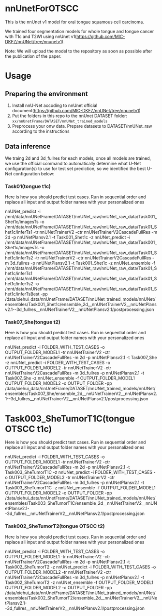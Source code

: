 # nnUnetForOTSCC
This is the nnUnet v1 model for oral tongue squamous cell carcinoma.

We trained four segmentation models for whole tongue and tongue cancer with T1c and T2WI using nnUnet v1(https://github.com/MIC-DKFZ/nnUNet/tree/nnunetv1).

Note: We will upload the model to the repository as soon as possible after the publication of the paper.

# Usage
## Preparing the environment
1. Install nnU-Net accoding to nnUnet official document(https://github.com/MIC-DKFZ/nnUNet/tree/nnunetv1)
2. Put the folders in this repo to the nnUnet DATASET folder: `xx/nnUnetFrame/DATASET/nnUNet_trained_models`
3. Preprocess your onw data. Prepare datasets to DATASET/nnUNet_raw according to the instructions

## Data inference
We traing 2d and 3d_fullres for each models, once all models are trained, we use the official command to automatically determine what U-Net configuration(s) to use for test set prediction, so we identified the best U-Net configuration below: 
### Task01(tongue t1c)
Here is how you should predict test cases. Run in sequential order and replace all input and output folder names with your personalized ones

nnUNet_predict -i /mnt/data/nnUNetFrame/DATASET/nnUNet_raw/nnUNet_raw_data/Task001_Shet1c/imagesTs -o /mnt/data/nnUNetFrame/DATASET/nnUNet_raw/nnUNet_raw_data/Task01_Shet1c/inferTs1 -tr nnUNetTrainerV2 -ctr nnUNetTrainerV2CascadeFullRes -m 2d -p nnUNetPlansv2.1 -t Task001_Shet1c -z
nnUNet_predict -i /mnt/data/nnUNetFrame/DATASET/nnUNet_raw/nnUNet_raw_data/Task001_Shet1c/imagesTs -o /mnt/data/nnUNetFrame/DATASET/nnUNet_raw/nnUNet_raw_data/Task01_Shet1c/inferTs2 -tr nnUNetTrainerV2 -ctr nnUNetTrainerV2CascadeFullRes -m 3d_fullres -p nnUNetPlansv2.1 -t Task001_Shet1c -z
nnUNet_ensemble -f /mnt/data/nnUNetFrame/DATASET/nnUNet_raw/nnUNet_raw_data/Task01_Shet1c/inferTs1 /mnt/data/nnUNetFrame/DATASET/nnUNet_raw/nnUNet_raw_data/Task01_Shet1c/inferTs2 -o /mnt/data/nnUNetFrame/DATASET/nnUNet_raw/nnUNet_raw_data/Task01_Shet1c/inferTsBest -pp /data/xiehui_data/nnUnetFrame/DATASET/nnUNet_trained_models/nnUNet/ensembles/Task001_Shet1c/ensemble_2d__nnUNetTrainerV2__nnUNetPlansv2.1--3d_fullres__nnUNetTrainerV2__nnUNetPlansv2.1/postprocessing.json

### Task07_She(tongue t2)
Here is how you should predict test cases. Run in sequential order and replace all input and output folder names with your personalized ones

nnUNet_predict -i FOLDER_WITH_TEST_CASES -o OUTPUT_FOLDER_MODEL1 -tr nnUNetTrainerV2 -ctr nnUNetTrainerV2CascadeFullRes -m 2d -p nnUNetPlansv2.1 -t Task007_She -z
nnUNet_predict -i FOLDER_WITH_TEST_CASES -o OUTPUT_FOLDER_MODEL2 -tr nnUNetTrainerV2 -ctr nnUNetTrainerV2CascadeFullRes -m 3d_fullres -p nnUNetPlansv2.1 -t Task007_She -z
nnUNet_ensemble -f OUTPUT_FOLDER_MODEL1 OUTPUT_FOLDER_MODEL2 -o OUTPUT_FOLDER -pp /data/xiehui_data/nnUnetFrame/DATASET/nnUNet_trained_models/nnUNet/ensembles/Task007_She/ensemble_2d__nnUNetTrainerV2__nnUNetPlansv2.1--3d_fullres__nnUNetTrainerV2__nnUNetPlansv2.1/postprocessing.json

# Task003_SheTumorT1C(tongue OTSCC t1c)
Here is how you should predict test cases. Run in sequential order and replace all input and output folder names with your personalized ones

nnUNet_predict -i FOLDER_WITH_TEST_CASES -o OUTPUT_FOLDER_MODEL1 -tr nnUNetTrainerV2 -ctr nnUNetTrainerV2CascadeFullRes -m 2d -p nnUNetPlansv2.1 -t Task003_SheTumorT1C -z
nnUNet_predict -i FOLDER_WITH_TEST_CASES -o OUTPUT_FOLDER_MODEL2 -tr nnUNetTrainerV2 -ctr nnUNetTrainerV2CascadeFullRes -m 3d_fullres -p nnUNetPlansv2.1 -t Task003_SheTumorT1C -z
nnUNet_ensemble -f OUTPUT_FOLDER_MODEL1 OUTPUT_FOLDER_MODEL2 -o OUTPUT_FOLDER -pp /data/xiehui_data/nnUnetFrame/DATASET/nnUNet_trained_models/nnUNet/ensembles/Task003_SheTumorT1C/ensemble_2d__nnUNetTrainerV2__nnUNetPlansv2.1--3d_fullres__nnUNetTrainerV2__nnUNetPlansv2.1/postprocessing.json

### Task002_SheTumorT2(tongue OTSCC t2)
Here is how you should predict test cases. Run in sequential order and replace all input and output folder names with your personalized ones

nnUNet_predict -i FOLDER_WITH_TEST_CASES -o OUTPUT_FOLDER_MODEL1 -tr nnUNetTrainerV2 -ctr nnUNetTrainerV2CascadeFullRes -m 2d -p nnUNetPlansv2.1 -t Task002_SheTumorT2 -z
nnUNet_predict -i FOLDER_WITH_TEST_CASES -o OUTPUT_FOLDER_MODEL2 -tr nnUNetTrainerV2 -ctr nnUNetTrainerV2CascadeFullRes -m 3d_fullres -p nnUNetPlansv2.1 -t Task002_SheTumorT2 -z
nnUNet_ensemble -f OUTPUT_FOLDER_MODEL1 OUTPUT_FOLDER_MODEL2 -o OUTPUT_FOLDER -pp /data/xiehui_data/nnUnetFrame/DATASET/nnUNet_trained_models/nnUNet/ensembles/Task002_SheTumorT2/ensemble_2d__nnUNetTrainerV2__nnUNetPlansv2.1--3d_fullres__nnUNetTrainerV2__nnUNetPlansv2.1/postprocessing.json



